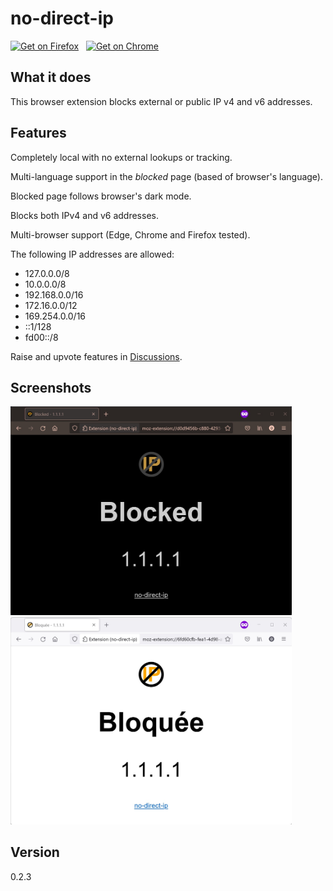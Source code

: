 # no-direct-ip

[<img src="https://blog.mozilla.org/addons/files/2020/04/get-the-addon-fx-apr-2020.svg" height="48" alt="Get on Firefox"/>](https://addons.mozilla.org/en-GB/addon/no-direct-ip/)&nbsp;&nbsp;&nbsp;[<img src="https://storage.googleapis.com/web-dev-uploads/image/WlD8wC6g8khYWPJUsQceQkhXSlv1/UV4C4ybeBTsZt43U4xis.png" height="48" alt="Get on Chrome"/>](https://chrome.google.com/webstore/detail/no-direct-ip/hacaeeoapmdgmhifjcgbblcobgnmceff)

## What it does

This browser extension blocks external or public IP v4 and v6 addresses.

## Features

Completely local with no external lookups or tracking.

Multi-language support in the _blocked_ page (based of browser's language).

Blocked page follows browser's dark mode.

Blocks both IPv4 and v6 addresses.

Multi-browser support (Edge, Chrome and Firefox tested).

The following IP addresses are allowed:
* 127.0.0.0/8
* 10.0.0.0/8
* 192.168.0.0/16
* 172.16.0.0/12
* 169.254.0.0/16
* ::1/128
* fd00::/8

Raise and upvote features in [Discussions](https://github.com/OllieJC/no-direct-ip/discussions).

## Screenshots

<img src="screenshot-dark-mode-en.jpg" alt="Screenshot of the English blocked page in dark mode" width="450px"/>

<img src="screenshot-light-mode-fr.jpg" alt="Screenshot of the French blocked page in light mode" width="450px"/>

## Version

0.2.3
